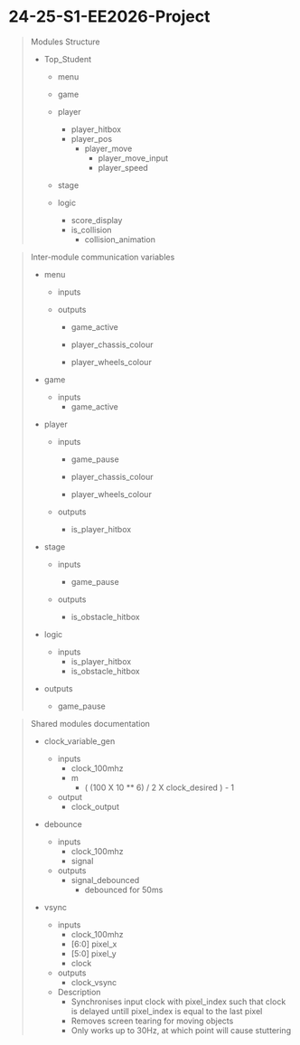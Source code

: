 # 24-25-S1-EE2026-Project

> Modules Structure
>
> - Top_Student
>
>   - menu
>
>   - game
>
>   - player
>     - player_hitbox
>     - player_pos
>       - player_move
>         - player_move_input
>         - player_speed
>    
>    - stage
>
>    - logic
>      - score_display
>      - is_collision
>        - collision_animation

> Inter-module communication variables
> - menu
>  
>   - inputs
>  
>   - outputs
>     - game_active
>        
>     - player_chassis_colour
>     - player_wheels_colour
>
> - game
>
>   - inputs
>     - game_active
>    
> - player
>
>   - inputs
>     - game_pause
>  
>     - player_chassis_colour
>     - player_wheels_colour
>  
>   - outputs
>     - is_player_hitbox
>
> - stage
>
>   - inputs
>     - game_pause
>
>   - outputs
>     - is_obstacle_hitbox
>
> - logic
>
>   - inputs
>     - is_player_hitbox
>     - is_obstacle_hitbox
>
>  - outputs
>    - game_pause

> Shared modules documentation
>
> - clock_variable_gen
>    - inputs
>      - clock_100mhz
>      - m
>        - ( (100 X 10 ** 6) / 2 X clock_desired ) - 1
>    - output
>      - clock_output
>
> - debounce
>   - inputs
>     - clock_100mhz
>     - signal
>   - outputs
>     - signal_debounced
>       - debounced for 50ms
>
> - vsync
>   - inputs
>     - clock_100mhz
>     - [6:0] pixel_x
>     - [5:0] pixel_y
>     - clock
>   - outputs
>     - clock_vsync
>   - Description
>     - Synchronises input clock with pixel_index such that clock is delayed untill pixel_index is equal to the last pixel
>     - Removes screen tearing for moving objects
>     - Only works up to 30Hz, at which point will cause stuttering
